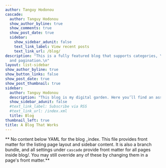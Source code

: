 ```yaml
---
author: Tanguy Hodonou
cascade:
  author: Tanguy Hodonou
  show_author_byline: true
  show_comments: true
  show_post_date: true
  sidebar:
    show_sidebar_adunit: false
    text_link_label: View recent posts
    text_link_url: /blog/
description: "This is a fully featured blog that supports categories, \ntags, series,
  and pagination.\n"
layout: list-sidebar
show_author_byline: true
show_button_links: false
show_post_date: true
show_post_thumbnail: true
sidebar:
  author: Tanguy Hodonou
  description: "This blog is my digital garden. Here you’ll find an assortment of my thoughts, ideas, and experiments; as well as some tutorials."
  show_sidebar_adunit: false
  #text_link_label: Subscribe via RSS
  #text_link_url: /index.xml
  title: Blog
thumbnail_left: true
title: A Blog That Works
---
```


** No content below YAML for the blog _index. This file provides front matter for the listing page layout and sidebar content. It is also a branch bundle, and all settings under `cascade` provide front matter for all pages inside blog/. You may still override any of these by changing them in a page's front matter.**
